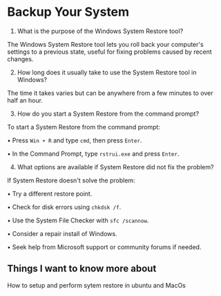 # Backup Your System


1.	What is the purpose of the Windows System Restore tool?

The Windows System Restore tool lets you roll back your computer's settings to a previous state, useful for fixing problems caused by recent changes. 

2.	How long does it usually take to use the System Restore tool in Windows?

The time it takes varies but can be anywhere from a few minutes to over half an hour.

3.	How do you start a System Restore from the command prompt?

To start a System Restore from the command prompt:

•	Press `Win + R` and type `cmd`, then press `Enter`.

•	In the Command Prompt, type `rstrui.exe` and press `Enter`.

4.	What options are available if System Restore did not fix the problem?

If System Restore doesn't solve the problem:

•	Try a different restore point.

•	Check for disk errors using `chkdsk /f`.

•	Use the System File Checker with `sfc /scannow`.

•	Consider a repair install of Windows.

•	Seek help from Microsoft support or community forums if needed.

## Things I want to know more about

How to setup and perform sytem restore in ubuntu and MacOs
